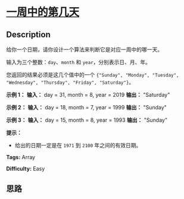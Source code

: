 # [一周中的第几天][title]

## Description

给你一个日期，请你设计一个算法来判断它是对应一周中的哪一天。

输入为三个整数：`day`、`month` 和 `year`，分别表示日、月、年。

您返回的结果必须是这几个值中的一个 `{"Sunday", "Monday", "Tuesday", "Wednesday", "Thursday",
"Friday", "Saturday"}`。



**示例 1：**
            **输入：** day = 31, month = 8, year = 2019    **输出：** "Saturday"    

**示例 2：**
            **输入：** day = 18, month = 7, year = 1999    **输出：** "Sunday"    

**示例 3：**
            **输入：** day = 15, month = 8, year = 1993    **输出：** "Sunday"    



**提示：**

  * 给出的日期一定是在 `1971` 到 `2100` 年之间的有效日期。


**Tags:** Array

**Difficulty:** Easy

## 思路

[title]: https://leetcode-cn.com/problems/day-of-the-week
